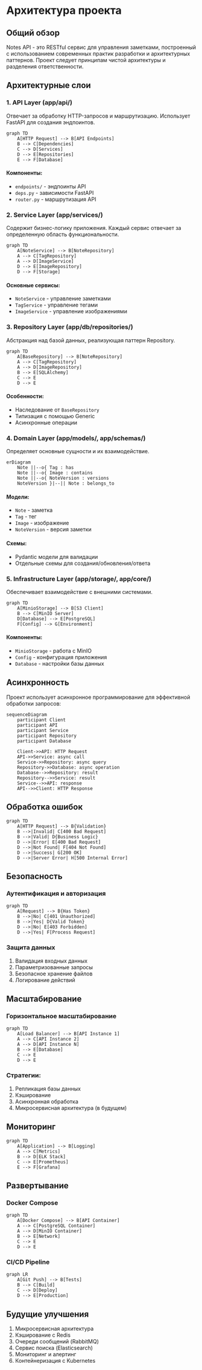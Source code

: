 # Архитектура проекта

## Общий обзор

Notes API - это RESTful сервис для управления заметками, построенный с использованием современных практик разработки и архитектурных паттернов. Проект следует принципам чистой архитектуры и разделения ответственности.

## Архитектурные слои

### 1. API Layer (app/api/)

Отвечает за обработку HTTP-запросов и маршрутизацию. Использует FastAPI для создания эндпоинтов.

```mermaid
graph TD
    A[HTTP Request] --> B[API Endpoints]
    B --> C[Dependencies]
    C --> D[Services]
    D --> E[Repositories]
    E --> F[Database]
```

#### Компоненты:
- `endpoints/` - эндпоинты API
- `deps.py` - зависимости FastAPI
- `router.py` - маршрутизация API

### 2. Service Layer (app/services/)

Содержит бизнес-логику приложения. Каждый сервис отвечает за определенную область функциональности.

```mermaid
graph TD
    A[NoteService] --> B[NoteRepository]
    A --> C[TagRepository]
    A --> D[ImageService]
    D --> E[ImageRepository]
    D --> F[Storage]
```

#### Основные сервисы:
- `NoteService` - управление заметками
- `TagService` - управление тегами
- `ImageService` - управление изображениями

### 3. Repository Layer (app/db/repositories/)

Абстракция над базой данных, реализующая паттерн Repository.

```mermaid
graph TD
    A[BaseRepository] --> B[NoteRepository]
    A --> C[TagRepository]
    A --> D[ImageRepository]
    B --> E[SQLAlchemy]
    C --> E
    D --> E
```

#### Особенности:
- Наследование от `BaseRepository`
- Типизация с помощью Generic
- Асинхронные операции

### 4. Domain Layer (app/models/, app/schemas/)

Определяет основные сущности и их взаимодействие.

```mermaid
erDiagram
    Note ||--o{ Tag : has
    Note ||--o{ Image : contains
    Note ||--o{ NoteVersion : versions
    NoteVersion }|--|| Note : belongs_to
```

#### Модели:
- `Note` - заметка
- `Tag` - тег
- `Image` - изображение
- `NoteVersion` - версия заметки

#### Схемы:
- Pydantic модели для валидации
- Отдельные схемы для создания/обновления/ответа

### 5. Infrastructure Layer (app/storage/, app/core/)

Обеспечивает взаимодействие с внешними системами.

```mermaid
graph TD
    A[MinioStorage] --> B[S3 Client]
    B --> C[MinIO Server]
    D[Database] --> E[PostgreSQL]
    F[Config] --> G[Environment]
```

#### Компоненты:
- `MinioStorage` - работа с MinIO
- `Config` - конфигурация приложения
- `Database` - настройки базы данных

## Асинхронность

Проект использует асинхронное программирование для эффективной обработки запросов:

```mermaid
sequenceDiagram
    participant Client
    participant API
    participant Service
    participant Repository
    participant Database
    
    Client->>API: HTTP Request
    API->>Service: async call
    Service->>Repository: async query
    Repository->>Database: async operation
    Database-->>Repository: result
    Repository-->>Service: result
    Service-->>API: response
    API-->>Client: HTTP Response
```

## Обработка ошибок

```mermaid
graph TD
    A[HTTP Request] --> B{Validation}
    B -->|Invalid| C[400 Bad Request]
    B -->|Valid| D{Business Logic}
    D -->|Error| E[400 Bad Request]
    D -->|Not Found| F[404 Not Found]
    D -->|Success| G[200 OK]
    D -->|Server Error| H[500 Internal Error]
```

## Безопасность

### Аутентификация и авторизация

```mermaid
graph TD
    A[Request] --> B{Has Token}
    B -->|No| C[401 Unauthorized]
    B -->|Yes| D{Valid Token}
    D -->|No| E[403 Forbidden]
    D -->|Yes| F[Process Request]
```

### Защита данных

1. Валидация входных данных
2. Параметризованные запросы
3. Безопасное хранение файлов
4. Логирование действий

## Масштабирование

### Горизонтальное масштабирование

```mermaid
graph TD
    A[Load Balancer] --> B[API Instance 1]
    A --> C[API Instance 2]
    A --> D[API Instance N]
    B --> E[Database]
    C --> E
    D --> E
```

### Стратегии:

1. Репликация базы данных
2. Кэширование
3. Асинхронная обработка
4. Микросервисная архитектура (в будущем)

## Мониторинг

```mermaid
graph TD
    A[Application] --> B[Logging]
    A --> C[Metrics]
    B --> D[ELK Stack]
    C --> E[Prometheus]
    E --> F[Grafana]
```

## Развертывание

### Docker Compose

```mermaid
graph TD
    A[Docker Compose] --> B[API Container]
    A --> C[PostgreSQL Container]
    A --> D[MinIO Container]
    B --> E[Network]
    C --> E
    D --> E
```

### CI/CD Pipeline

```mermaid
graph LR
    A[Git Push] --> B[Tests]
    B --> C[Build]
    C --> D[Deploy]
    D --> E[Production]
```

## Будущие улучшения

1. Микросервисная архитектура
2. Кэширование с Redis
3. Очереди сообщений (RabbitMQ)
4. Сервис поиска (Elasticsearch)
5. Мониторинг и алертинг
6. Контейнеризация с Kubernetes 